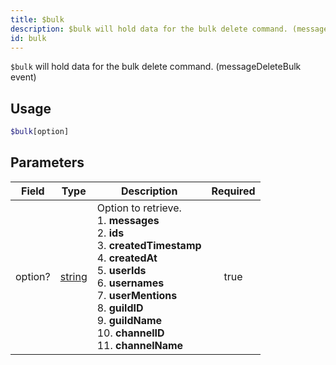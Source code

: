 ```yaml
---
title: $bulk
description: $bulk will hold data for the bulk delete command. (messageDeleteBulk event)
id: bulk
---
```


`$bulk` will hold data for the bulk delete command. (messageDeleteBulk event)

## Usage

```php
$bulk[option]
```

## Parameters

| Field   | Type                                                                                              | Description                                                                                                                                                                                                                                                                                    | Required |
| ------- | ------------------------------------------------------------------------------------------------- | ---------------------------------------------------------------------------------------------------------------------------------------------------------------------------------------------------------------------------------------------------------------------------------------------- | :------: |
| option? | [string](https://developer.mozilla.org/en-US/docs/Web/JavaScript/Reference/Global_Objects/String) | Option to retrieve. <br /> 1. **messages** <br /> 2. **ids** <br /> 3. **createdTimestamp** <br /> 4. **createdAt** <br /> 5. **userIds** <br /> 6. **usernames** <br /> 7. **userMentions** <br /> 8. **guildID** <br /> 9. **guildName** <br /> 10. **channelID** <br /> 11. **channelName** |   true   |
